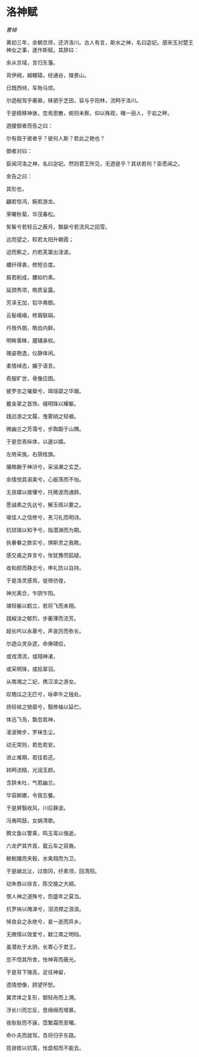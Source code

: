 # 洛神赋

*曹植*

黄初三年，余朝京师，还济洛川。古人有言，斯水之神，名曰宓妃。感宋玉对楚王神女之事，遂作斯赋。其辞曰：

余从京域，言归东藩。

背伊阙，越轘辕，经通谷，陵景山。

日既西倾，车殆马烦。

尔迺税驾乎蘅皋，秣驷乎芝田，容与乎阳林，流眄乎洛川。

于是精移神骇，忽焉思散，俯则未察，仰以殊观，睹一丽人，于岩之畔。

迺援御者而告之曰：

尔有觌于彼者乎？彼何人斯？若此之艳也？

御者对曰：

臣闻河洛之神，名曰宓妃。然则君王所见，无迺是乎？其状若何？臣愿闻之。

余告之曰：

其形也，

翩若惊鸿，婉若游龙。

荣曜秋菊，华茂春松。

髣髴兮若轻云之蔽月，飘飖兮若流风之回雪。

远而望之，皎若太阳升朝霞；

迫而察之，灼若芙蕖出渌波。

襛纤得衷，修短合度。

肩若削成，腰如约素。

延颈秀项，皓质呈露。

芳泽无加，铅华弗御。

云髻峨峨，修眉联娟。

丹唇外朗，皓齿内鲜。

明眸善睐，靥辅承权。

瑰姿艳逸，仪静体闲。

柔情绰态，媚于语言。

奇服旷世，骨像应图。

披罗衣之璀粲兮，珥瑶碧之华琚。

戴金翠之首饰，缀明珠以耀躯。

践远游之文履，曳雾绡之轻裾。

微幽兰之芳蔼兮，步踟蹰于山隅。

于是忽焉纵体，以遨以嬉。

左倚采旄，右荫桂旗。

攘皓腕于神浒兮，采湍濑之玄芝。

余情悦其淑美兮，心振荡而不怡。

无良媒以接懽兮，托微波而通辞。

愿诚素之先达兮，解玉佩以要之。

嗟佳人之信修兮，羌习礼而明诗。

抗琼珶以和予兮，指潜渊而为期。

执眷眷之款实兮，惧斯灵之我欺。

感交甫之弃言兮，怅犹豫而狐疑。

收和颜而静志兮，申礼防以自持。

于是洛灵感焉，徙倚彷徨，

神光离合，乍阴乍阳。

竦轻躯以鹤立，若将飞而未翔。

践椒涂之郁烈，步蘅薄而流芳。

超长吟以永慕兮，声哀厉而弥长。

尔迺众灵杂遝，命俦啸侣，

或戏清流，或翔神渚，

或采明珠，或拾翠羽。

从南湘之二妃，携汉滨之游女。

叹匏瓜之无匹兮，咏牵牛之独处。

扬轻袿之猗靡兮，翳修袖以延伫。

体迅飞凫，飘忽若神，

凌波微步，罗袜生尘。

动无常则，若危若安。

进止难期，若往若还。

转眄流精，光润玉颜。

含辞未吐，气若幽兰。

华容婀娜，令我忘餐。

于是屏翳收风，川后静波。

冯夷鸣鼓，女娲清歌。

腾文鱼以警乘，鸣玉鸾以偕逝。

六龙俨其齐首，载云车之容裔。

鲸鲵踊而夹毂，水禽翔而为卫。

于是越北沚，过南冈，纡素领，回清阳。

动朱唇以徐言，陈交接之大纲。

恨人神之道殊兮，怨盛年之莫当。

抗罗袂以掩涕兮，泪流襟之浪浪。

悼良会之永绝兮，哀一逝而异乡。

无微情以效爱兮，献江南之明珰。

虽潜处于太阴，长寄心于君王。

忽不悟其所舍，怅神宵而蔽光。

于是背下陵高，足往神留，

遗情想像，顾望怀愁。

冀灵体之复形，御轻舟而上溯。

浮长川而忘反，思绵绵而增慕。

夜耿耿而不寐，霑繁霜而至曙。

命仆夫而就驾，吾将归乎东路。

揽𬴂辔以抗策，怅盘桓而不能去。